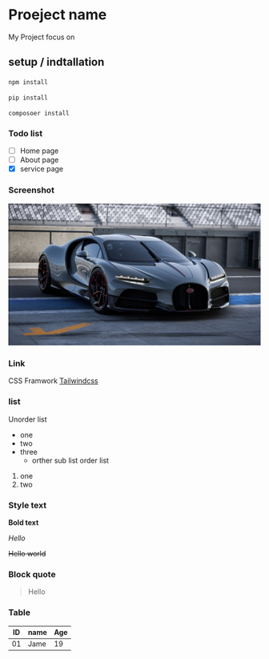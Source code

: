 # Proeject name
My Project focus on 
## setup / indtallation
`npm install`

`pip install`

`composoer install`

### Todo list

- [ ] Home page
- [ ] About page
- [X] service page

### Screenshot

![Bugatti](bugatti.png)

### Link
CSS Framwork [Tailwindcss](https://tailwindcss.com/)
### list
Unorder list
- one
- two
- three
    - orther sub list
order list
1. one 
2. two

### Style text
**Bold text**
 
*Hello*

~~Hello world~~

### Block quote
> Hello

### Table
|ID | name | Age |
|----|-----|----|
|01 | Jame |19|